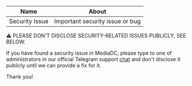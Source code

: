 | Name            | About                                        |
| --------------- | -------------------------------------------- |
| Security Issue  | Important security issue or bug              |

⚠ PLEASE DON'T DISCLOSE SECURITY-RELATED ISSUES PUBLICLY, SEE BELOW.

If you have found a security issue in MediaDC, please type to one of administrators
in our official Telegram support [chat](https://t.me/mediadc_support)
and don't disclose it publicly until we can provide a fix for it.

Thank you!